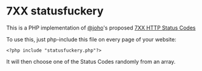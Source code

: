 # 7XX statusfuckery
This is a PHP implementation of [@joho](https://github.com/joho)'s proposed [7XX HTTP Status Codes](https://github.com/joho/7XX-rfc)

To use this, just php-include this file on every page of your website:

```<?php include "statusfuckery.php"?>```

It will then choose one of the Status Codes randomly from an array.
